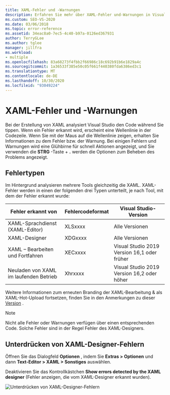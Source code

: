 ```yaml
---
title: XAML-Fehler und -Warnungen
description: Erfahren Sie mehr über XAML-Fehler und-Warnungen in Visual Studio, einschließlich der Kategorisierung von Fehlern, Informationen zum Abrufen von Fehlerinformationen und zum Auffinden von Optionen für deren Behebung.
ms.custom: SEO-VS-2020
ms.date: 03/06/2018
ms.topic: error-reference
ms.assetid: 34eac8a0-7ec5-4c40-b97a-0126ed367931
author: TerryGLee
ms.author: tglee
manager: jillfra
ms.workload:
- multiple
ms.openlocfilehash: 83a68273f4fbb2f66986c18c692b91b6e1829a4c
ms.sourcegitcommit: 1a36533f385e50c05f661f440380fda6386ed3c1
ms.translationtype: MT
ms.contentlocale: de-DE
ms.lasthandoff: 10/30/2020
ms.locfileid: "93049224"
---
```

# <a name="xaml-errors-and-warnings"></a>XAML-Fehler und -Warnungen

Bei der Erstellung von XAML analysiert Visual Studio den Code während Sie tippen. Wenn ein Fehler erkannt wird, erscheint eine Wellenlinie in der Codezeile. Wenn Sie mit der Maus auf die Wellenlinie zeigen, erhalten Sie Informationen zu dem Fehler bzw. der Warnung. Bei einigen Fehlern und Warnungen wird eine Glühbirne für schnell Aktionen angezeigt, und Sie verwenden die **STRG** -Taste + **.** werden die Optionen zum Beheben des Problems angezeigt.

## <a name="error-types"></a>Fehlertypen

Im Hintergrund analysieren mehrere Tools gleichzeitig die XAML. XAML-Fehler werden in einen der folgenden drei Typen unterteilt, je nach Tool, mit dem der Fehler erkannt wurde:

|**Fehler erkannt von**|**Fehlercodeformat**|**Visual Studio-Version**|
| - |-----------------| - |
|XAML-Sprachdienst (XAML-Editor)|XLSxxxx| Alle Versionen |
|XAML-Designer|XDGxxxx| Alle Versionen | 
|XAML – Bearbeiten und Fortfahren|XECxxxx| Visual Studio 2019 Version 16,1 oder früher |
|Neuladen von XAML im laufenden Betrieb | Xhrxxxx | Visual Studio 2019 Version 16,2 oder höher |

Weitere Informationen zum erneuten Branding der XAML-Bearbeitung & als XAML-Hot-Upload fortsetzen, finden Sie in den Anmerkungen zu dieser [Version](https://docs.microsoft.com/visualstudio/releases/2019/release-notes-v16.2#wpfuwp-tooling) .

> [!Note]
> Nicht alle Fehler oder Warnungen verfügen über einen entsprechenden Code. Solche Fehler sind in der Regel Fehler des XAML-Designers.

## <a name="suppress-xaml-designer-errors"></a>Unterdrücken von XAML-Designer-Fehlern

Öffnen Sie das Dialogfeld **Optionen** , indem Sie **Extras > Optionen** und dann **Text-Editor > XAML > Sonstiges** auswählen.

Deaktivieren Sie das Kontrollkästchen **Show errors detected by the XAML designer** (Fehler anzeigen, die vom XAML-Designer erkannt wurden).

![Unterdrücken von XAML-Designer-Fehlern](media/suppress_xaml_designer_errors.png)

